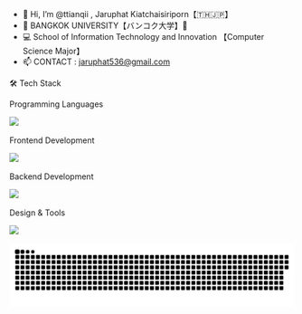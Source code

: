 - 👋 Hi, I’m @ttianqii , Jaruphat Kiatchaisiriporn【🇹🇭🇯🇵】
- 💼 BANGKOK UNIVERSITY【バンコク大学】💎
- 💻 School of Information Technology and Innovation 【Computer Science Major】
- 📫 CONTACT : jaruphat536@gmail.com

🛠️ Tech Stack

Programming Languages
<p> <img src="https://skillicons.dev/icons?i=js,ts,go" style="height:30px;" /> </p>
Frontend Development
<p> <img src="https://skillicons.dev/icons?i=html,css,react,nextjs,vue,tailwind" style="height:30px;" /> </p>
Backend Development
<p> <img src="https://skillicons.dev/icons?i=nodejs" style="height:30px;" /> </p>
Design & Tools
<p> <img src="https://skillicons.dev/icons?i=figma,git,github,postman,docker,vscode" style="height:30px;" /> </p>

![Snake animation](https://raw.githubusercontent.com/ttianqii/ttianqii/output/snake-green-dots-red-snake.svg)





<!---
ttianqii/ttianqii is a ✨ special ✨ repository because its `README.md` (this file) appears on your GitHub profile.
You can click the Preview link to take a look at your changes.
--->
